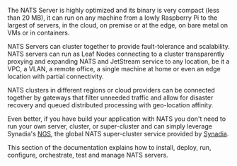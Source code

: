 The NATS Server is highly optimized and its binary is very compact (less than 20 MB), it can run on any machine from a lowly Raspberry Pi to the largest of servers, in the cloud, on premise or at the edge, on bare metal on VMs or in containers.

NATS Servers can cluster together to provide fault-tolerance and scalability. NATS servers can run as Leaf Nodes connecting to a cluster transparently proxying and expanding NATS and JetStream service to any location, be it a VPC, a VLAN, a remote office, a single machine at home or even an edge location with partial connectivity.

NATS clusters in different regions or cloud providers can be connected together by gateways that filter unneeded traffic and allow for disaster recovery and queued distributed processing with geo-location affinity.

Even better, if you have build your application with NATS you don't need to run your own server, cluster, or super-cluster and can simply leverage Synadia's [NGS](https://synadia.com/ngs/how-it-works), the global NATS super-cluster service provided by [Synadia](https://synadia.com).

This section of the documentation explains how to install, deploy, run, configure, orchestrate, test and manage NATS servers.
